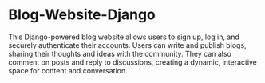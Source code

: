 # Blog-Website-Django
This Django-powered blog website allows users to sign up, log in, and securely authenticate their accounts. Users can write and publish blogs, sharing their thoughts and ideas with the community. They can also comment on posts and reply to discussions, creating a dynamic, interactive space for content and conversation.
